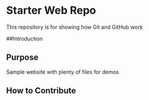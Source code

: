 # Starter Web Repo

This repository is for showing how Git and GitHub work

##Introduction
## Purpose
Sample website with plenty of files for demos
## How to Contribute
